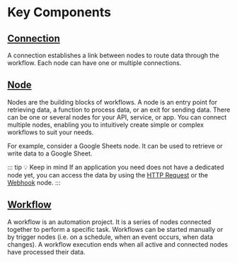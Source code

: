 # Key Components

## [Connection](connection.md)

A connection establishes a link between nodes to route data through the workflow. Each node can have one or multiple connections.

## [Node](node.md)

Nodes are the building blocks of workflows. A node is an entry point for retrieving data, a function to process data, or an exit for sending data. There can be one or several nodes for your API, service, or app. You can connect multiple nodes, enabling you to intuitively create simple or complex workflows to suit your needs.

For example, consider a Google Sheets node. It can be used to retrieve or write data to a Google Sheet.

::: tip 💡 Keep in mind
If an application you need does not have a dedicated node yet, you can access the data by using the [HTTP Request](../nodes/nodes-library/core-nodes/HTTPRequest/README.md) or the [Webhook](../nodes/nodes-library/core-nodes/Webhook/README.md) node.
:::

## [Workflow](workflow.md)

A workflow is an automation project. It is a series of nodes connected together to perform a specific task. Workflows can be started manually or by trigger nodes (i.e. on a schedule, when an event occurs, when data changes). A workflow execution ends when all active and connected nodes have processed their data.
